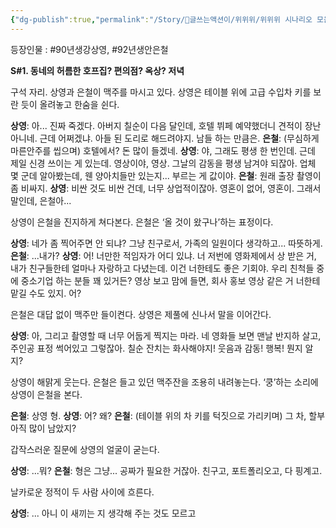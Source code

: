 ```yaml
---
{"dg-publish":true,"permalink":"/Story/🚂글쓰는액션이/위위위/위위위 시나리오 모음/18. 재능 기부해야할 곳이 따로 있지/"}
---
```


등장인물 : #90년생강상영, #92년생안은철

**S#1. 동네의 허름한 호프집? 편의점? 옥상? 저녁**

구석 자리. 상영과 은철이 맥주를 마시고 있다.
상영은 테이블 위에 고급 수입차 키를 보란 듯이 올려놓고 한숨을 쉰다.

**상영**: 아... 진짜 죽겠다. 아버지 칠순이 다음 달인데, 호텔 뷔페 예약했더니 견적이 장난 아니네. 근데 어쩌겠냐. 아들 된 도리로 해드려야지. 남들 하는 만큼은.
**은철**: (무심하게 마른안주를 씹으며) 호텔에서? 돈 많이 들겠네.
**상영**: 야, 그래도 평생 한 번인데. 근데 제일 신경 쓰이는 게 있는데. 영상이야, 영상. 그날의 감동을 평생 남겨야 되잖아. 업체 몇 군데 알아봤는데, 웬 양아치들만 있는지... 부르는 게 값이야.
**은철**: 원래 출장 촬영이 좀 비싸지.
**상영**: 비싼 것도 비싼 건데, 너무 상업적이잖아. 영혼이 없어, 영혼이. 그래서 말인데, 은철아...

상영이 은철을 진지하게 쳐다본다. 은철은 ‘올 것이 왔구나’하는 표정이다.

**상영**: 네가 좀 찍어주면 안 되냐? 그냥 친구로서, 가족의 일원이다 생각하고... 따뜻하게.
**은철**: ...내가?
**상영**: 어! 너만한 적임자가 어디 있냐. 너 저번에 영화제에서 상 받은 거, 내가 친구들한테 얼마나 자랑하고 다녔는데. 이건 너한테도 좋은 기회야. 우리 친척들 중에 중소기업 하는 분들 꽤 있거든? 영상 보고 맘에 들면, 회사 홍보 영상 같은 거 너한테 맡길 수도 있지. 어?

은철은 대답 없이 맥주만 들이켠다. 상영은 제풀에 신나서 말을 이어간다.

**상영**: 아, 그리고 촬영할 때 너무 어둡게 찍지는 마라. 네 영화들 보면 맨날 반지하 살고, 주인공 표정 썩어있고 그렇잖아. 칠순 잔치는 화사해야지! 웃음과 감동! 행복! 뭔지 알지?

상영이 해맑게 웃는다. 은철은 들고 있던 맥주잔을 조용히 내려놓는다.
‘쿵’하는 소리에 상영이 은철을 본다.

**은철**: 상영 형.
**상영**: 어? 왜?
**은철**: (테이블 위의 차 키를 턱짓으로 가리키며) 그 차, 할부 아직 많이 남았지?

갑작스러운 질문에 상영의 얼굴이 굳는다.

**상영**: ...뭐?
**은철**: 형은 그냥... 공짜가 필요한 거잖아. 친구고, 포트폴리오고, 다 핑계고.

날카로운 정적이 두 사람 사이에 흐른다.

**상영**: ... 아니 이 새끼는 지 생각해 주는 것도 모르고